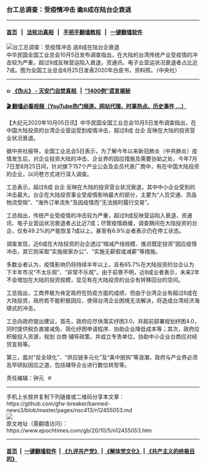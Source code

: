 ### 台工总调查：受疫情冲击 逾8成在陆台企衰退
------------------------

#### [首页](https://github.com/gfw-breaker/banned-news3/blob/master/README.md) &nbsp;&nbsp;|&nbsp;&nbsp; [法轮功真相](https://github.com/begood0513/basic/blob/master/README.md)  &nbsp;&nbsp;|&nbsp;&nbsp; [手把手翻墙教程](https://github.com/gfw-breaker/guides/wiki)  &nbsp;&nbsp;|&nbsp;&nbsp; [一键翻墙软件](https://github.com/gfw-breaker/nogfw/blob/master/README.md)  



<div><img alt="台工总调查：受疫情冲击 逾8成在陆台企衰退" class="attachment-djy_600_400 size-djy_600_400 wp-post-image" src="https://i.epochtimes.com/assets/uploads/2020/08/432176e73c66028df56728892651c187-600x400.jpg"/>
<div class="caption">
 中华民国全国工业总会10月5日发布调查指出，在大陆的台湾传统产业受疫情的冲击较为严重，超过9成反映营运陷入衰退，资通讯、电子业营运状况衰退者占比近7成。图为全国工业总会8月25日发表2020年白皮书，资料照。（中央社）
</div></div><hr/>

#### 💥 [《伪火》 - 天安门自焚真相 ](http://158.247.195.190:10000/videos/blog/weihuo.html)&nbsp; |&nbsp; [“1400例”谎言揭秘  ](http://158.247.195.190:10000/videos/blog/jiexi1400.html)

#### [ 🎬  翻墙必看视频（YouTube热门频道、网站代理、时事热点、历史事件 ...）](https://github.com/gfw-breaker/links/blob/master/banned.md)

<div><p>
 【大纪元2020年10月05日讯】中华民国全国工业总会10月5日发布调查指出，在中国大陆投资的台湾企业营运受到疫情冲击，超过8成
 <ok href="https://www.epochtimes.com/gb/tag/%E5%8F%B0%E4%BC%81.html">
  台企
 </ok>
 反映在大陆的投资营业状况衰退。
</p>
<p>
 据中央社报导，全国工业总会5日表示，为了解今年以来新冠肺炎（中共肺炎）疫情发生后，对企业投资大陆的冲击、企业界的因应措施及需要协助之处，今年7月7日至8月25日间，针对旗下157个产业公会及会员代表厂商中，有在中国大陆投资的企业，以问卷方式进行深入调查。
</p>
<p>
 工总表示，超过8成
 <ok href="https://www.epochtimes.com/gb/tag/%E5%8F%B0%E4%BC%81.html">
  台企
 </ok>
 反映在大陆的投资营业状况衰退，其中中小企业受到的冲击最大。台企在大陆投资事业受疫情影响最大的部分，主要为“人员交通、货品物流受阻”、“海外订单流失”及因疫情而“无法按时履行交易”。
</p>
<p>
 工总指出，传统产业受疫情的冲击较为严重，超过9成反映营运陷入衰退，资通讯、电子业营运状况衰退者占比近7成；尽管疫情趋缓，调查期间在大陆投资的台企，仅有49.2%的产能恢复7成以上，甚至有6.9%业者表示仍在停工状态。
</p>
<p>
 调查发现，近6成在大陆投资的台企透过“缩减产线规模、推迟既定投资”因应疫情冲击，其它则采取“实施居家办公”、“实施无薪假或减薪”等措施。
</p>
<p>
 多数业者认为，疫情影响仍将持续半年以上，且有65.7%在大陆投资的台企认为下半年市况“不太乐观”、“非常不乐观”。由于前景不明，近8成业者表示，未来2年不会增加在大陆的投资规模，显见有在大陆投资的台企有转移回台的空间。
</p>
<p>
 工总指出，工商界极为肯定政府在防疫方面的成绩，但由于台湾企业有超过6成在大陆投资，政府若不能积极因应，使得台湾企业困境无法解决，将造成台湾经济海啸式的冲击。
</p>
<p>
 工总向政府提出建议，首先，政府应尽快落实纾困3.0，并超前部署规划纾困4.0，同时提供税负直接减免、简化纾困申请程序、协助企业降低成本等；其次，政府应积极投入资源，规划
 <ok href="https://www.epochtimes.com/gb/tag/%E5%8F%B0%E5%95%86.html">
  台商
 </ok>
 辅导政策，并成立专责单位，协助中小企业台商应对经贸变局等。
</p>
<p>
 第三，面对“反全球化”、“供应链多元化”及“美中脱钩”等浪潮，政府与产业界必须及早研拟因应之道，包括辅导企业进行数位转型等。
</p>
<p>
 责任编辑：钟元  ＃
</p>
</div>
<hr/>
手机上长按并复制下列链接或二维码分享本文章：<br/>
https://github.com/gfw-breaker/banned-news3/blob/master/pages/nsc413/n12455053.md <br/>
<a href='https://github.com/gfw-breaker/banned-news3/blob/master/pages/nsc413/n12455053.md'><img src='https://github.com/gfw-breaker/banned-news3/blob/master/pages/nsc413/n12455053.md.png'/></a> <br/>
原文地址（需翻墙访问）：https://www.epochtimes.com/gb/20/10/5/n12455053.htm


------------------------
#### [首页](https://github.com/gfw-breaker/banned-news3/blob/master/README.md) &nbsp;|&nbsp; [一键翻墙软件](https://github.com/gfw-breaker/nogfw/blob/master/README.md) &nbsp;| [《九评共产党》](https://github.com/gfw-breaker/9ping.md/blob/master/README.md#九评之一评共产党是什么) | [《解体党文化》](https://github.com/gfw-breaker/jtdwh.md/blob/master/README.md) | [《共产主义的终极目的》](https://github.com/gfw-breaker/gczydzjmd.md/blob/master/README.md)


<img src='http://gfw-breaker.win/banned-news3/pages/nsc413/n12455053.md' width='0px' height='0px'/>